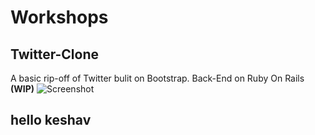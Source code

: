 # Workshops

## Twitter-Clone
A basic rip-off of Twitter bulit on Bootstrap. Back-End on Ruby On Rails **(WIP)**
![Screenshot](https://github.com/V1shvesh/workshops/blob/master/Twitter-Clone/SS.png)
## hello keshav
